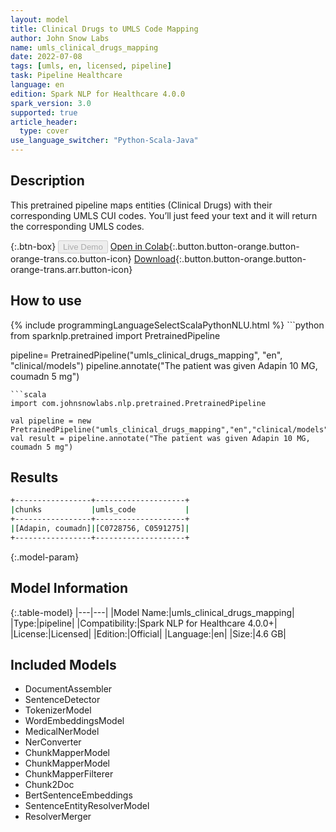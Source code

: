 ```yaml
---
layout: model
title: Clinical Drugs to UMLS Code Mapping
author: John Snow Labs
name: umls_clinical_drugs_mapping
date: 2022-07-08
tags: [umls, en, licensed, pipeline]
task: Pipeline Healthcare
language: en
edition: Spark NLP for Healthcare 4.0.0
spark_version: 3.0
supported: true
article_header:
  type: cover
use_language_switcher: "Python-Scala-Java"
---
```


## Description

This pretrained pipeline maps entities (Clinical Drugs) with their corresponding UMLS CUI codes. You’ll just feed your text and it will return the corresponding UMLS codes.

{:.btn-box}
<button class="button button-orange" disabled>Live Demo</button>
[Open in Colab](https://colab.research.google.com/github/JohnSnowLabs/spark-nlp-workshop/blob/master/tutorials/Certification_Trainings/Healthcare/26.Chunk_Mapping.ipynb){:.button.button-orange.button-orange-trans.co.button-icon}
[Download](https://s3.amazonaws.com/auxdata.johnsnowlabs.com/clinical/models/umls_clinical_drugs_mapping_en_4.0.0_3.0_1657289917698.zip){:.button.button-orange.button-orange-trans.arr.button-icon}

## How to use



<div class="tabs-box" markdown="1">
{% include programmingLanguageSelectScalaPythonNLU.html %}
```python
from sparknlp.pretrained import PretrainedPipeline

pipeline= PretrainedPipeline("umls_clinical_drugs_mapping", "en", "clinical/models")
pipeline.annotate("The patient was given Adapin 10 MG, coumadn 5 mg")
```
```scala
import com.johnsnowlabs.nlp.pretrained.PretrainedPipeline

val pipeline = new PretrainedPipeline("umls_clinical_drugs_mapping","en","clinical/models")
val result = pipeline.annotate("The patient was given Adapin 10 MG, coumadn 5 mg")
```
</div>

## Results

```bash
+-----------------+--------------------+
|chunks           |umls_code           |
+-----------------+--------------------+
|[Adapin, coumadn]|[C0728756, C0591275]|
+-----------------+--------------------+

```

{:.model-param}
## Model Information

{:.table-model}
|---|---|
|Model Name:|umls_clinical_drugs_mapping|
|Type:|pipeline|
|Compatibility:|Spark NLP for Healthcare 4.0.0+|
|License:|Licensed|
|Edition:|Official|
|Language:|en|
|Size:|4.6 GB|

## Included Models

- DocumentAssembler
- SentenceDetector
- TokenizerModel
- WordEmbeddingsModel
- MedicalNerModel
- NerConverter
- ChunkMapperModel
- ChunkMapperModel
- ChunkMapperFilterer
- Chunk2Doc
- BertSentenceEmbeddings
- SentenceEntityResolverModel
- ResolverMerger